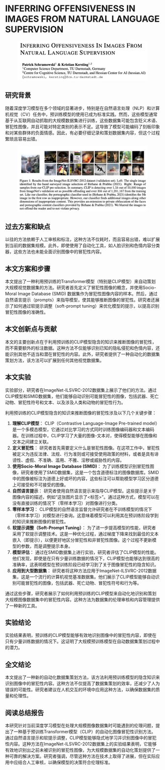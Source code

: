 # INFERRING OFFENSIVENESS IN IMAGES FROM NATURAL LANGUAGE SUPERVISION

<figure><img src="../.gitbook/assets/image (12) (1) (1) (1) (1) (1) (1) (1) (1) (1) (1) (1) (1) (1) (1) (1) (1) (1).png" alt=""><figcaption></figcaption></figure>

## 研究背景

随着深度学习模型在多个领域的显著进步，特别是在自然语言处理（NLP）和计算机视觉（CV）任务中，预训练模型的使用已成为标准实践。然而，这些模型通常基于从互联网自动抓取的大规模数据集进行训练，这些数据集可能包含贬义术语、冒犯性图像，并且可能对特定类别的表示不足。这导致了模型可能编码了刻板印象和对某些群体的负面情感。因此，有必要仔细记录和策划数据集内容，但这个过程繁琐且容易出错。

<figure><img src="../.gitbook/assets/image (11) (1) (1) (1) (1) (1) (1) (1) (1) (1) (1) (1) (1) (1) (1) (1) (1) (1) (1) (1).png" alt=""><figcaption></figcaption></figure>

## 过去方案和缺点

以往的方法依赖于人工审核和标注，这种方法不仅耗时，而且容易出错，难以扩展到当前的数据集规模。此外，即使使用了自动化工具，如人脸识别和色情内容分类器，这些方法也未能全面识别图像中的冒犯性内容。

## 本文方案和步骤

本文提出了一种利用预训练的Transformer模型（特别是CLIP模型）来自动策划大规模视觉数据集的方法。研究者首先定义了冒犯性图像的概念，并使用Socio-Moral Image Database (SMID) 数据集作为冒犯性图像内容的样本。然后，通过自然语言提示（prompts）来指导模型，使其能够推断图像的冒犯性。研究者还展示了如何通过软提示调整（soft-prompt tuning）来优化模型的提示，以提高识别冒犯性图像的准确性。

## 本文创新点与贡献

本文的主要创新点在于利用预训练的CLIP模型隐含的知识来推断图像的冒犯性，而不需要额外的标注数据。这种方法不仅能够识别已知的隐私侵犯和色情内容，还能识别其他不适当和潜在冒犯性的内容。此外，研究者提供了一种自动化的数据集策划方法，该方法可以扩展到任何其他视觉数据集。

## 本文实验

实验部分，研究者在ImageNet-ILSVRC-2012数据集上展示了他们的方法。通过CLIP模型和SMID数据集，他们能够自动识别可能冒犯性的图像，包括武器、死亡动物、冒犯性符号和文本、以及涉及人类和动物的冒犯性行为。





利用预训练的CLIP模型隐含的知识来推断图像的冒犯性涉及以下几个关键步骤：

1. **理解CLIP模型**： CLIP（Contrastive Language-Image Pre-trained model）是一个多模态模型，它通过对比学习的方式同时训练图像编码器和文本编码器。在训练过程中，CLIP学习了大量的图像-文本对，使得模型能够在图像和文本之间建立关联。
2. **定义冒犯性**： 研究者首先需要定义什么是冒犯性图像。在这项工作中，冒犯性被定义为违反法律、法规、行为准则或可接受使用政策的材料，或者是具有诽谤性、虚假、不准确、滥用、不雅、淫秽或威胁性的内容。
3. **使用Socio-Moral Image Database (SMID)**： 为了训练模型识别冒犯性图像，研究者使用了SMID数据集，这是一个包含道德标注的图像数据库。SMID中的图像被标注为道德上好或坏的内容，这些标注可以帮助模型学习区分道德上可接受和不可接受的图像。
4. **自然语言提示**： 研究者使用自然语言提示来指导CLIP模型。这些提示是关于图像内容的描述，例如“这张图片显示了<标签>”。通过这种方式，模型可以在没有直接训练的情况下（零样本学习）对图像进行分类。
5. **零样本学习**： CLIP模型的自然语言监督允许研究者在不训练模型的情况下（零样本学习）对模型进行查询。这意味着模型可以利用其在预训练阶段学到的知识来推断图像的冒犯性。
6. **软提示调整（Soft-Prompt Tuning）**： 为了进一步提高模型的性能，研究者采用了软提示调整技术。这是一种优化过程，通过梯度下降来找到最佳的文本嵌入（即提示），以便更好地区分冒犯性和非冒犯性图像。这个过程不更新模型的参数，而是调整提示本身。
7. **模型评估**： 通过在SMID数据集上进行实验，研究者评估了CLIP模型的性能。他们发现，即使是在只有少量训练数据的情况下，CLIP模型也能够达到很高的准确率，这表明模型在预训练阶段已经学习到了关于图像冒犯性的隐含知识。
8. **应用到大型数据集**： 研究者将这种方法应用于ImageNet-ILSVRC-2012数据集，这是一个流行的计算机视觉基准数据集。他们展示了CLIP模型能够自动识别可能冒犯性的图像，包括武器、死亡动物、冒犯性符号和行为等。

通过这些步骤，研究者展示了如何利用预训练的CLIP模型来自动化地识别和策划大规模图像数据集中的冒犯性内容。这种方法为数据集的伦理审核和内容管理提供了一种新的工具。





## 实验结论

实验结果表明，预训练的CLIP模型能够有效地识别图像中的冒犯性内容，即使在只有少量训练数据的情况下。这证明了大规模预训练模型在自动数据集策划过程中的潜力。

## 全文结论

本文提出了一种新的自动化数据集策划方法，该方法利用预训练模型的隐含知识来识别图像中的冒犯性内容。这种方法不仅提高了数据集策划的效率，还减少了人为错误的可能性。研究者建议在人机交互的环境中应用这种方法，以确保数据集的质量和伦理性。

## 阅读总结报告

本研究针对当前深度学习模型在处理大规模图像数据集时可能遇到的伦理问题，提出了一种基于预训练Transformer模型（CLIP）的自动化图像冒犯性识别方法。通过自然语言提示和软提示调整，CLIP模型能够隐式地学习并识别图像中的冒犯性内容。这种方法在ImageNet-ILSVRC-2012数据集上的实验结果表明，它能够有效地识别出之前未被识别的冒犯性图像，为大规模数据集的自动化策划提供了一种可靠的解决方案。研究者强调，尽管这种方法在技术上取得了进展，但在实际应用中应结合人工审核，以确保模型的决策符合伦理标准。
